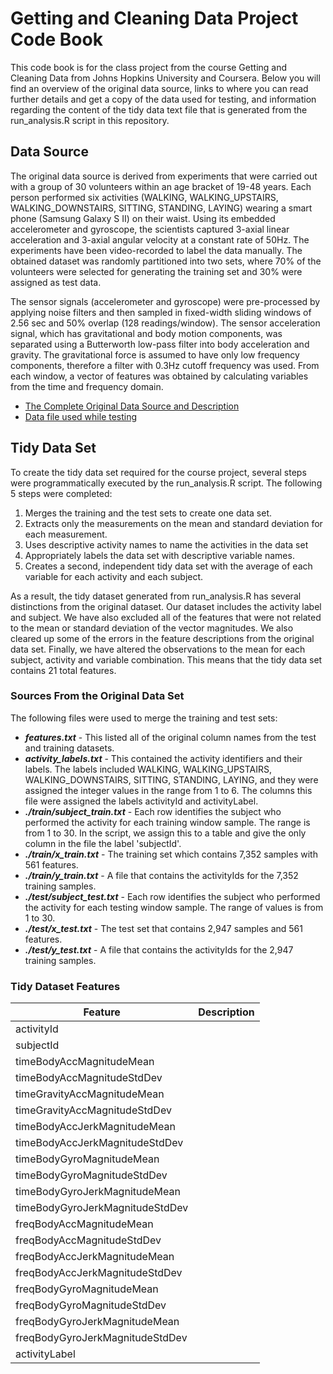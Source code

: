 # Getting and Cleaning Data Project Code Book
This code book is for the class project from the course Getting and Cleaning Data from Johns Hopkins University and Coursera.  Below you will find an overview of the original data source, links to where you can read further details and get a copy of the data used for testing, and information regarding the content of the tidy data text file that is generated from the run_analysis.R script in this repository.

## Data Source
The original data source is derived from experiments that were carried out with a group of 30 volunteers within an age bracket of 19-48 years.  Each person performed six activities (WALKING, WALKING_UPSTAIRS, WALKING_DOWNSTAIRS, SITTING, STANDING, LAYING) wearing a smart phone (Samsung Galaxy S II) on their waist.  Using its embedded accelerometer and gyroscope, the scientists captured 3-axial linear acceleration and 3-axial angular velocity at a constant rate of 50Hz.  The experiments have been video-recorded to label the data manually.  The obtained dataset was randomly partitioned into two sets, where 70% of the volunteers were selected for generating the training set and 30% were assigned as test data.

The sensor signals (accelerometer and gyroscope) were pre-processed by applying noise filters and then sampled in fixed-width sliding windows of 2.56 sec and 50% overlap (128 readings/window).  The sensor acceleration signal, which has gravitational and body motion components, was separated using a Butterworth low-pass filter into body acceleration and gravity.  The gravitational force is assumed to have only low frequency components, therefore a filter with 0.3Hz cutoff frequency was used.  From each window, a vector of features was obtained by calculating variables from the time and frequency domain.

* [The Complete Original Data Source and Description](http://archive.ics.uci.edu/ml/datasets/Human+Activity+Recognition+Using+Smartphones#)
* [Data file used while testing](https://d396qusza40orc.cloudfront.net/getdata%2Fprojectfiles%2FUCI%20HAR%20Dataset.zip)

## Tidy Data Set
To create the tidy data set required for the course project, several steps were programmatically executed by the run_analysis.R script.  The following 5 steps were completed:

1. Merges the training and the test sets to create one data set.
2. Extracts only the measurements on the mean and standard deviation for each measurement. 
3. Uses descriptive activity names to name the activities in the data set
4. Appropriately labels the data set with descriptive variable names. 
5. Creates a second, independent tidy data set with the average of each variable for each activity and each subject. 

As a result, the tidy dataset generated from run_analysis.R has several distinctions from the original dataset.  Our dataset includes the activity label and subject.  We have also excluded all of the features that were not related to the mean or standard deviation of the vector magnitudes.  We also cleared up some of the errors in the feature descriptions from the original data set.  Finally, we have altered the observations to the mean for each subject, activity and variable combination.  This means that the tidy data set contains 21 total features.

### Sources From the Original Data Set
The following files were used to merge the training and test sets:

* **_features.txt_** - This listed all of the original column names from the test and training datasets.
* **_activity_labels.txt_** - This contained the activity identifiers and their labels.  The labels included WALKING, WALKING_UPSTAIRS, WALKING_DOWNSTAIRS, SITTING, STANDING, LAYING, and they were assigned the integer values in the range from 1 to 6.  The columns this file were assigned the labels activityId and activityLabel.
* **_./train/subject_train.txt_** - Each row identifies the subject who performed the activity for each training window sample.  The range is from 1 to 30.  In the script, we assign this to a table and give the only column in the file the label 'subjectId'.
* **_./train/x_train.txt_** - The training set which contains 7,352 samples with 561 features.
* **_./train/y_train.txt_** - A file that contains the activityIds for the 7,352 training samples.
* **_./test/subject_test.txt_** - Each row identifies the subject who performed the activity for each testing window sample.  The range of values is from 1 to 30.
* **_./test/x_test.txt_** - The test set that contains 2,947 samples and 561 features.
* **_./test/y_test.txt_** - A file that contains the activityIds for the 2,947 training samples.

### Tidy Dataset Features
| Feature | Description |
| ------- | ----------- |
| activityId | |
| subjectId | |
| timeBodyAccMagnitudeMean | |
| timeBodyAccMagnitudeStdDev | |
| timeGravityAccMagnitudeMean | |
| timeGravityAccMagnitudeStdDev | |
| timeBodyAccJerkMagnitudeMean | |
| timeBodyAccJerkMagnitudeStdDev | |
| timeBodyGyroMagnitudeMean | |
| timeBodyGyroMagnitudeStdDev | |
| timeBodyGyroJerkMagnitudeMean | |
| timeBodyGyroJerkMagnitudeStdDev | |
| freqBodyAccMagnitudeMean | |
| freqBodyAccMagnitudeStdDev | |
| freqBodyAccJerkMagnitudeMean | |
| freqBodyAccJerkMagnitudeStdDev | |
| freqBodyGyroMagnitudeMean | |
| freqBodyGyroMagnitudeStdDev | |
| freqBodyGyroJerkMagnitudeMean | |
| freqBodyGyroJerkMagnitudeStdDev | |
| activityLabel | |
